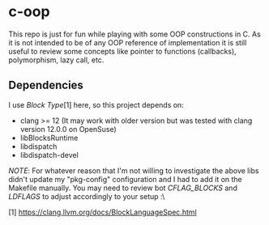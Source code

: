 # c-oop
This repo is just for fun while playing with some OOP constructions in C. As it is not intended to be of any OOP reference of implementation it is still useful to review some concepts like pointer to functions (callbacks), polymorphism, lazy call, etc.

## Dependencies
I use *Block Type*[1] here, so this project depends on:
- clang >= 12 (It may work with older version but was tested with clang version 12.0.0 on OpenSuse)
- libBlocksRuntime
- libdispatch
- libdispatch-devel

*NOTE*: For whatever reason that I'm not willing to investigate the above libs didn't update my "pkg-config" configuration and I had to add it on the Makefile manually. You may need to review bot *CFLAG_BLOCKS* and *LDFLAGS* to adjust accordingly to your setup :\

[1] https://clang.llvm.org/docs/BlockLanguageSpec.html
